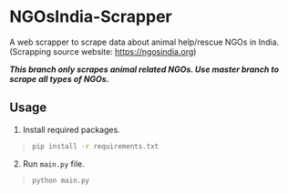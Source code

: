 # NGOsIndia-Scrapper

A web scrapper to scrape data about animal help/rescue NGOs in India. (Scrapping source website: https://ngosindia.org)

***This branch only scrapes animal related NGOs. Use master branch to scrape all types of NGOs.***

## Usage

1. Install required packages.

> ```bash
> pip install -r requirements.txt
> ```

2. Run `main.py` file.

> ```bash
> python main.py
> ```
